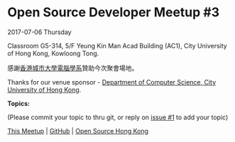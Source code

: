 # Open Source Developer Meetup #3

2017-07-06 Thursday 

Classroom G5-314, 5/F Yeung Kin Man Acad Building (AC1), City University of Hong Kong, Kowloong Tong.

感謝[香港城市大學電腦學系](http://cs.cityu.edu.hk/)贊助今次聚會場地。

Thanks for our venue sponsor - [Department of Computer Science, City University of Hong Kong](http://cs.cityu.edu.hk/).

**Topics:**

(Please commit your topic to thru git, or reply on [issue #1](https://github.com/opensourcehk/devmeetup/issues/1) to add your topic)

[This Meetup](http://devmeetup.opensource.hk) | [GitHub](https://github.com/opensourcehk/devmeetup/tree/master/2017/07/README.md) | [Open Source Hong Kong](https://opensource.hk)
